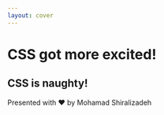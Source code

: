 ```yaml
---
layout: cover
---
```


<h1 class="font-bold text-purple-400">
  CSS got more excited!
</h1>

<h2 class="text-purple-200">
  CSS is naughty!
</h2>

<p class="text-gray-400">
Presented with <span class="inline-block animate__animated animate__infinite animate__heartBeat">❤️</span> by Mohamad Shiralizadeh
</p>
